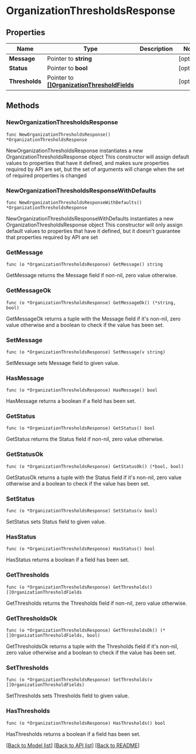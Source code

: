 # OrganizationThresholdsResponse

## Properties

Name | Type | Description | Notes
------------ | ------------- | ------------- | -------------
**Message** | Pointer to **string** |  | [optional] 
**Status** | Pointer to **bool** |  | [optional] 
**Thresholds** | Pointer to [**[]OrganizationThresholdFields**](OrganizationThresholdFields.md) |  | [optional] 

## Methods

### NewOrganizationThresholdsResponse

`func NewOrganizationThresholdsResponse() *OrganizationThresholdsResponse`

NewOrganizationThresholdsResponse instantiates a new OrganizationThresholdsResponse object
This constructor will assign default values to properties that have it defined,
and makes sure properties required by API are set, but the set of arguments
will change when the set of required properties is changed

### NewOrganizationThresholdsResponseWithDefaults

`func NewOrganizationThresholdsResponseWithDefaults() *OrganizationThresholdsResponse`

NewOrganizationThresholdsResponseWithDefaults instantiates a new OrganizationThresholdsResponse object
This constructor will only assign default values to properties that have it defined,
but it doesn't guarantee that properties required by API are set

### GetMessage

`func (o *OrganizationThresholdsResponse) GetMessage() string`

GetMessage returns the Message field if non-nil, zero value otherwise.

### GetMessageOk

`func (o *OrganizationThresholdsResponse) GetMessageOk() (*string, bool)`

GetMessageOk returns a tuple with the Message field if it's non-nil, zero value otherwise
and a boolean to check if the value has been set.

### SetMessage

`func (o *OrganizationThresholdsResponse) SetMessage(v string)`

SetMessage sets Message field to given value.

### HasMessage

`func (o *OrganizationThresholdsResponse) HasMessage() bool`

HasMessage returns a boolean if a field has been set.

### GetStatus

`func (o *OrganizationThresholdsResponse) GetStatus() bool`

GetStatus returns the Status field if non-nil, zero value otherwise.

### GetStatusOk

`func (o *OrganizationThresholdsResponse) GetStatusOk() (*bool, bool)`

GetStatusOk returns a tuple with the Status field if it's non-nil, zero value otherwise
and a boolean to check if the value has been set.

### SetStatus

`func (o *OrganizationThresholdsResponse) SetStatus(v bool)`

SetStatus sets Status field to given value.

### HasStatus

`func (o *OrganizationThresholdsResponse) HasStatus() bool`

HasStatus returns a boolean if a field has been set.

### GetThresholds

`func (o *OrganizationThresholdsResponse) GetThresholds() []OrganizationThresholdFields`

GetThresholds returns the Thresholds field if non-nil, zero value otherwise.

### GetThresholdsOk

`func (o *OrganizationThresholdsResponse) GetThresholdsOk() (*[]OrganizationThresholdFields, bool)`

GetThresholdsOk returns a tuple with the Thresholds field if it's non-nil, zero value otherwise
and a boolean to check if the value has been set.

### SetThresholds

`func (o *OrganizationThresholdsResponse) SetThresholds(v []OrganizationThresholdFields)`

SetThresholds sets Thresholds field to given value.

### HasThresholds

`func (o *OrganizationThresholdsResponse) HasThresholds() bool`

HasThresholds returns a boolean if a field has been set.


[[Back to Model list]](../README.md#documentation-for-models) [[Back to API list]](../README.md#documentation-for-api-endpoints) [[Back to README]](../README.md)


